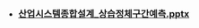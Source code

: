 
* ### [산업시스템종합설계_상습정체구간예측.pptx](https://github.com/Sehun-github/Dongguk_University/files/11583774/_.pptx)
